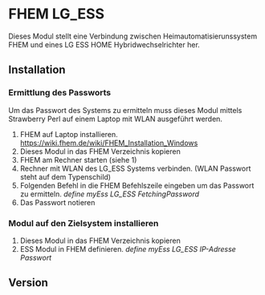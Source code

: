 # FHEM LG_ESS

Dieses Modul stellt eine Verbindung zwischen Heimautomatisierunssystem FHEM und eines LG ESS HOME Hybridwechselrichter her.

## Installation

### Ermittlung des Passworts

Um das Passwort des Systems zu ermitteln muss dieses Modul mittels Strawberry Perl auf einem Laptop mit WLAN ausgeführt werden.

1. FHEM auf Laptop installieren. https://wiki.fhem.de/wiki/FHEM_Installation_Windows
2. Dieses Modul in das FHEM Verzeichnis kopieren
3. FHEM am Rechner starten (siehe 1)
4. Rechner mit WLAN des LG_ESS Systems verbinden. (WLAN Passwort steht auf dem Typenschild)
5. Folgenden Befehl in die FHEM Befehlszeile eingeben um das Passwort zu ermitteln. *define myEss LG_ESS FetchingPassword*
6. Das Passwort notieren


### Modul auf den Zielsystem installieren

1. Dieses Modul in das FHEM Verzeichnis kopieren
4. ESS Modul in FHEM definieren. *define myEss LG_ESS IP-Adresse Passwort*

## Version 